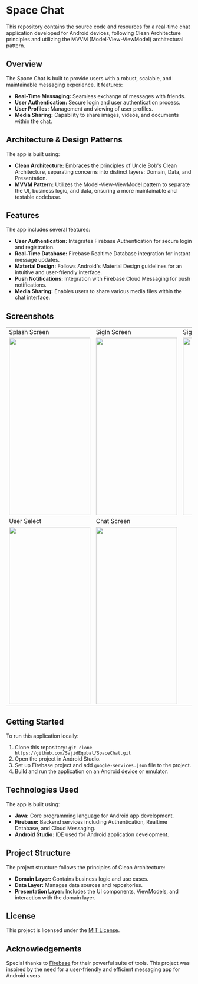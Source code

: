   <h1>Space Chat</h1>

  <p>This repository contains the source code and resources for a real-time chat application developed for Android devices, following Clean Architecture principles and utilizing the MVVM (Model-View-ViewModel) architectural pattern.</p>

  <h2>Overview</h2>

  <p>The Space Chat is built to provide users with a robust, scalable, and maintainable messaging experience. It features:</p>
  <ul>
    <li><strong>Real-Time Messaging:</strong> Seamless exchange of messages with friends. </li>
    <li><strong>User Authentication:</strong> Secure login and user authentication process.</li>
    <li><strong>User Profiles:</strong> Management and viewing of user profiles.</li>
    <li><strong>Media Sharing:</strong> Capability to share images, videos, and documents within the chat.</li>
  </ul>

  <h2>Architecture & Design Patterns</h2>
  <p>The app is built using:</p>
  <ul>
    <li><strong>Clean Architecture:</strong> Embraces the principles of Uncle Bob's Clean Architecture, separating concerns into distinct layers: Domain, Data, and Presentation.</li>
    <li><strong>MVVM Pattern:</strong> Utilizes the Model-View-ViewModel pattern to separate the UI, business logic, and data, ensuring a more maintainable and testable codebase.</li>
  </ul>

  <h2>Features</h2>
  <p>The app includes several features:</p>
  <ul>
    <li><strong>User Authentication:</strong> Integrates Firebase Authentication for secure login and registration.</li>
    <li><strong>Real-Time Database:</strong> Firebase Realtime Database integration for instant message updates.</li>
    <li><strong>Material Design:</strong> Follows Android's Material Design guidelines for an intuitive and user-friendly interface.</li>
    <li><strong>Push Notifications:</strong> Integration with Firebase Cloud Messaging for push notifications.</li>
    <li><strong>Media Sharing:</strong> Enables users to share various media files within the chat interface.</li>
  </ul>

  <h2>Screenshots</h2>
  
 <table>
  <tr>
    <td>Splash Screen</td>
     <td>SigIn Screen</td>
     <td>SignUp Screen</td>
     <td>SignUp Screen</td>
  </tr>
  <tr>
    <td><img src="https://github.com/SajidEqubal/SpaceChat/assets/54468833/77efe91b-673c-4224-8b46-42a205febf75" width=220 height=480></td>
    <td><img src="https://github.com/SajidEqubal/SpaceChat/assets/54468833/77de0882-efe9-4796-911a-c198caa56dfd" width=220 height=480></td>
    <td><img src="https://github.com/SajidEqubal/SpaceChat/assets/54468833/4979ce35-2160-441a-92f6-d966f81194e6" width=220 height=480></td>
    <td><img src="https://github.com/SajidEqubal/SpaceChat/assets/54468833/b622ecf4-263b-457f-a1e9-29226287d5e5" width=220 height=480></td>
  </tr>

   <tr>
    <td>User Select</td>
     <td>Chat Screen</td>
  </tr>
   <tr>
    <td><img src="https://github.com/SajidEqubal/SpaceChat/assets/54468833/237a1370-cb1b-473f-8b29-ccfc23152cd7" width=220 height=480></td>
    <td><img src="https://github.com/SajidEqubal/SpaceChat/assets/54468833/d32c27ce-c7b5-4933-b00d-ddb105be6534" width=220 height=480></td>
  </tr>
 </table>

  <h2>Getting Started</h2>
  <p>To run this application locally:</p>
  <ol>
    <li>Clone this repository: <code>git clone https://github.com/SajidEqubal/SpaceChat.git</code></li>
    <li>Open the project in Android Studio.</li>
    <li>Set up Firebase project and add <code>google-services.json</code> file to the project.</li>
    <li>Build and run the application on an Android device or emulator.</li>
  </ol>

  <h2>Technologies Used</h2>
  <p>The app is built using:</p>
  <ul>
    <li><strong>Java:</strong> Core programming language for Android app development.</li>
    <li><strong>Firebase:</strong> Backend services including Authentication, Realtime Database, and Cloud Messaging.</li>
    <li><strong>Android Studio:</strong> IDE used for Android application development.</li>
  </ul>

  <h2>Project Structure</h2>
  <p>The project structure follows the principles of Clean Architecture:</p>
  <ul>
    <li><strong>Domain Layer:</strong> Contains business logic and use cases.</li>
    <li><strong>Data Layer:</strong> Manages data sources and repositories.</li>
    <li><strong>Presentation Layer:</strong> Includes the UI components, ViewModels, and interaction with the domain layer.</li>
  </ul>

  <h2>License</h2>
  <p>This project is licensed under the <a href="LICENSE">MIT License</a>.</p>

  <h2>Acknowledgements</h2>
  <p>Special thanks to <a href="https://firebase.google.com/">Firebase</a> for their powerful suite of tools. This project was inspired by the need for a user-friendly and efficient messaging app for Android users.</p>

